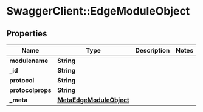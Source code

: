 # SwaggerClient::EdgeModuleObject

## Properties
Name | Type | Description | Notes
------------ | ------------- | ------------- | -------------
**modulename** | **String** |  | 
**_id** | **String** |  | 
**protocol** | **String** |  | 
**protocolprops** | **String** |  | 
**_meta** | [**MetaEdgeModuleObject**](MetaEdgeModuleObject.md) |  | 


